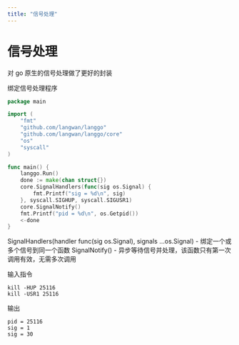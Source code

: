```yaml
---
title: "信号处理"
---
```


# 信号处理

对 go 原生的信号处理做了更好的封装

绑定信号处理程序

```go
package main

import (
	"fmt"
	"github.com/langwan/langgo"
	"github.com/langwan/langgo/core"
	"os"
	"syscall"
)

func main() {
	langgo.Run()
	done := make(chan struct{})
	core.SignalHandlers(func(sig os.Signal) {
		fmt.Printf("sig = %d\n", sig)
	}, syscall.SIGHUP, syscall.SIGUSR1)
	core.SignalNotify()
	fmt.Printf("pid = %d\n", os.Getpid())
	<-done
}
```

SignalHandlers(handler func(sig os.Signal), signals ...os.Signal) - 绑定一个或多个信号到同一个函数
SignalNotify() - 异步等待信号并处理，该函数只有第一次调用有效，无需多次调用


输入指令

```
kill -HUP 25116
kill -USR1 25116
```

输出

```
pid = 25116
sig = 1
sig = 30
```